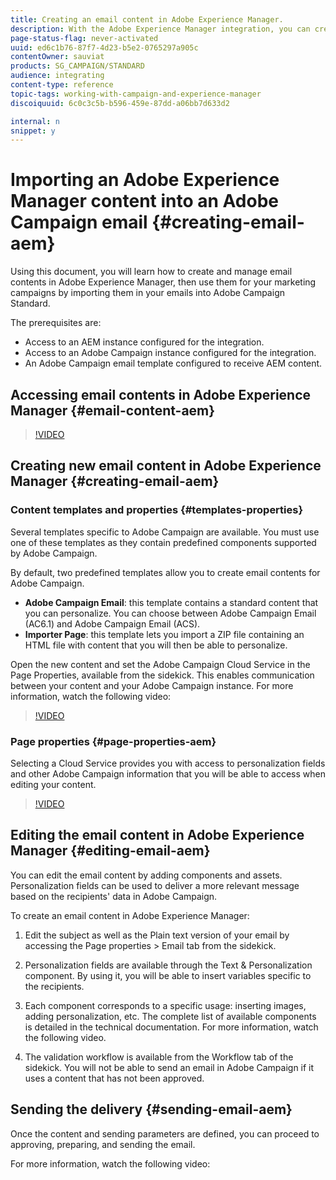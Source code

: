 ```yaml
---
title: Creating an email content in Adobe Experience Manager.
description: With the Adobe Experience Manager integration, you can create content directly in AEM and use it later on in Adobe Campaign.
page-status-flag: never-activated
uuid: ed6c1b76-87f7-4d23-b5e2-0765297a905c
contentOwner: sauviat
products: SG_CAMPAIGN/STANDARD
audience: integrating
content-type: reference
topic-tags: working-with-campaign-and-experience-manager
discoiquuid: 6c0c3c5b-b596-459e-87dd-a06bb7d633d2

internal: n
snippet: y
---
```


# Importing an Adobe Experience Manager content into an Adobe Campaign email {#creating-email-aem}

Using this document, you will learn how to create and manage email contents in Adobe Experience Manager, then use them for your marketing campaigns by importing them in your emails into Adobe Campaign Standard.

The prerequisites are:

* Access to an AEM instance configured for the integration.
* Access to an Adobe Campaign instance configured for the integration.
* An Adobe Campaign email template configured to receive AEM content.

## Accessing email contents in Adobe Experience Manager {#email-content-aem}

>[!VIDEO](https://images-tv.adobe.com/mpcv3/2674d459-d57b-413b-9d34-9fd941666023_1575035768.854x480at800_h264.mp4)

## Creating new email content in Adobe Experience Manager {#creating-email-aem}

### Content templates and properties {#templates-properties}

Several templates specific to Adobe Campaign are available. You must use one of these templates as they contain predefined components supported by Adobe Campaign.

By default, two predefined templates allow you to create email contents for Adobe Campaign.

* **Adobe Campaign Email**: this template contains a standard content that you can personalize. You can choose between Adobe Campaign Email (AC6.1) and Adobe Campaign Email (ACS).
* **Importer Page**: this template lets you import a ZIP file containing an HTML file with content that you will then be able to personalize.

Open the new content and set the Adobe Campaign Cloud Service in the Page Properties, available from the sidekick. This enables communication between your content and your Adobe Campaign instance.
For more information, watch the following video:

>[!VIDEO](https://images-tv.adobe.com/mpcv3/923f1650-b359-4e90-9a90-f773b71b472d_1575035810.854x480at800_h264.mp4)

### Page properties {#page-properties-aem}

Selecting a Cloud Service provides you with access to personalization fields and other Adobe Campaign information that you will be able to access when editing your content.

>[!VIDEO](https://images-tv.adobe.com/mpcv3/38aedcab-a459-45bb-b8bd-ab22a457d0c6_1576057007.854x480at800_h264.mp4)

## Editing the email content in Adobe Experience Manager {#editing-email-aem}

You can edit the email content by adding components and assets. Personalization fields can be used to deliver a more relevant message based on the recipients' data in Adobe Campaign.

To create an email content in Adobe Experience Manager:

1. Edit the subject as well as the Plain text version of your email by accessing the Page properties > Email tab from the sidekick.

1. Personalization fields are available through the Text & Personalization component. By using it, you will be able to insert variables specific to the recipients.

1. Each component corresponds to a specific usage: inserting images, adding personalization, etc. The complete list of available components is detailed in the technical documentation.
For more information, watch the following video.
1. The validation workflow is available from the Workflow tab of the sidekick. You will not be able to send an email in Adobe Campaign if it uses a content that has not been approved.

## Sending the delivery {#sending-email-aem}

Once the content and sending parameters are defined, you can proceed to approving, preparing, and sending the email.

For more information, watch the following video: